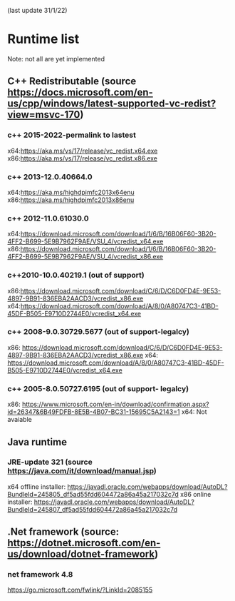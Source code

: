 (last update 31/1/22)

# Runtime list
Note: not all are yet implemented

## C++ Redistributable (source https://docs.microsoft.com/en-us/cpp/windows/latest-supported-vc-redist?view=msvc-170)

### c++ 2015-2022-permalink to lastest 
x64:https://aka.ms/vs/17/release/vc_redist.x64.exe                                                             
x86:https://aka.ms/vs/17/release/vc_redist.x86.exe

### c++ 2013-12.0.40664.0                                                   
x64:https://aka.ms/highdpimfc2013x64enu
x86:https://aka.ms/highdpimfc2013x86enu

### c++ 2012-11.0.61030.0
x64:https://download.microsoft.com/download/1/6/B/16B06F60-3B20-4FF2-B699-5E9B7962F9AE/VSU_4/vcredist_x64.exe
x86:https://download.microsoft.com/download/1/6/B/16B06F60-3B20-4FF2-B699-5E9B7962F9AE/VSU_4/vcredist_x86.exe

### c++2010-10.0.40219.1 (out of support)
x86:https://download.microsoft.com/download/C/6/D/C6D0FD4E-9E53-4897-9B91-836EBA2AACD3/vcredist_x86.exe
x64:https://download.microsoft.com/download/A/8/0/A80747C3-41BD-45DF-B505-E9710D2744E0/vcredist_x64.exe

### c++ 2008-9.0.30729.5677 (out of support-legalcy)
x86: https://download.microsoft.com/download/C/6/D/C6D0FD4E-9E53-4897-9B91-836EBA2AACD3/vcredist_x86.exe
x64: https://download.microsoft.com/download/A/8/0/A80747C3-41BD-45DF-B505-E9710D2744E0/vcredist_x64.exe

### c++ 2005-8.0.50727.6195 (out of support- legalcy)
x86: https://www.microsoft.com/en-in/download/confirmation.aspx?id=26347&6B49FDFB-8E5B-4B07-BC31-15695C5A2143=1
x64: Not avaiable


## Java runtime
### JRE-update 321 (source https://java.com/it/download/manual.jsp)
x64 offline installer: https://javadl.oracle.com/webapps/download/AutoDL?BundleId=245805_df5ad55fdd604472a86a45a217032c7d
x86 online installer: https://javadl.oracle.com/webapps/download/AutoDL?BundleId=245807_df5ad55fdd604472a86a45a217032c7d


## .Net framework (source: https://dotnet.microsoft.com/en-us/download/dotnet-framework)
### net framework 4.8
https://go.microsoft.com/fwlink/?LinkId=2085155
